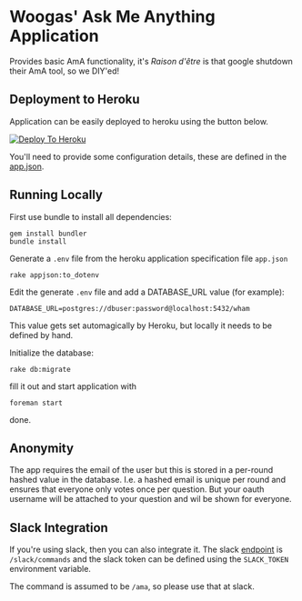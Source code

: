 Woogas' Ask Me Anything Application
===

Provides basic AmA functionality, it's *Raison d'être* is that google
shutdown their AmA tool, so we DIY'ed!

Deployment to Heroku
---

Application can be easily deployed to heroku using the button below.

[![Deploy To Heroku](https://www.herokucdn.com/deploy/button.png)](https://heroku.com/deploy)

You'll need to provide some configuration details, these are defined in the
[app.json](https://github.com/wooga/askmeanything/blob/master/app.json).

Running Locally
---

First use bundle to install all dependencies:

    gem install bundler
    bundle install

Generate a ```.env``` file from the heroku application specification file ```app.json```

    rake appjson:to_dotenv

Edit the generate ```.env``` file and add a DATABASE_URL value (for example):

    DATABASE_URL=postgres://dbuser:password@localhost:5432/wham

This value gets set automagically by Heroku, but locally it needs to be
defined by hand.

Initialize the database:

    rake db:migrate

fill it out and start application with

    foreman start

done.

Anonymity
---

The app requires the email of the user but this is stored in a per-round
hashed value in the database. I.e. a hashed email is unique per round and
ensures that everyone only votes once per question. But your oauth username will be attached to your question and wil be shown for everyone.

Slack Integration
---

If you're using slack, then you can also integrate it. The slack
[endpoint](https://github.com/wooga/askmeanything/blob/master/routes/slack.rb)
is ```/slack/commands``` and the slack token can be defined using the
```SLACK_TOKEN``` environment variable.

The command is assumed to be ```/ama```, so please use that at slack.
